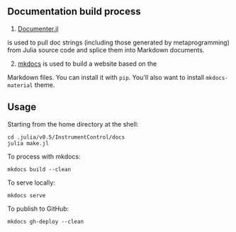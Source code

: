 
<a id='Documentation-build-process-1'></a>

## Documentation build process


1. [Documenter.jl](https://github.com/MichaelHatherly/Documenter.jl)


is used to pull doc strings (including those generated by metaprogramming) from Julia source code and splice them into Markdown documents.


2. [mkdocs](http://www.mkdocs.org/) is used to build a website based on the


Markdown files. You can install it with `pip`. You'll also want to install `mkdocs-material` theme.


<a id='Usage-1'></a>

## Usage


Starting from the home directory at the shell:


```
cd .julia/v0.5/InstrumentControl/docs
julia make.jl
```


To process with mkdocs:


```
mkdocs build --clean
```


To serve locally:


```
mkdocs serve
```


To publish to GitHub:


```
mkdocs gh-deploy --clean
```

